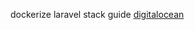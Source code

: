 dockerize laravel stack guide [digitalocean](https://www.digitalocean.com/community/tutorials/how-to-set-up-laravel-nginx-and-mysql-with-docker-compose)